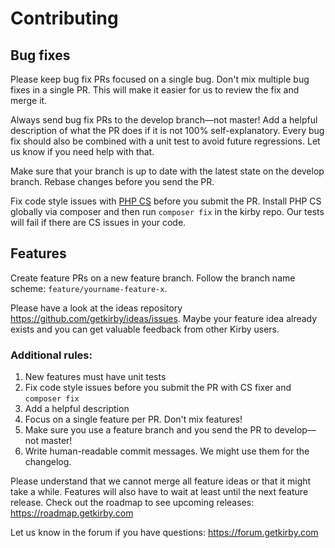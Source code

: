 # Contributing

## Bug fixes

Please keep bug fix PRs focused on a single bug. Don't mix multiple bug fixes in a single PR. This will make it easier for us to review the fix and merge it. 

Always send bug fix PRs to the develop branch––not master! Add a helpful description of what the PR does if it is not 100% self-explanatory. Every bug fix should also be combined with a unit test to avoid future regressions. Let us know if you need help with that. 

Make sure that your branch is up to date with the latest state on the develop branch. Rebase changes before you send the PR. 

Fix code style issues with [PHP CS](https://github.com/FriendsOfPHP/PHP-CS-Fixer) before you submit the PR. Install PHP CS globally via composer and then run `composer fix` in the kirby repo. Our tests will fail if there are CS issues in your code.

## Features

Create feature PRs on a new feature branch. Follow the branch name scheme: `feature/yourname-feature-x`. 

Please have a look at the ideas repository https://github.com/getkirby/ideas/issues. Maybe your feature idea already exists and you can get valuable feedback from other Kirby users. 

### Additional rules: 

1. New features must have unit tests
2. Fix code style issues before you submit the PR with CS fixer and `composer fix`
3. Add a helpful description
4. Focus on a single feature per PR. Don't mix features!
5. Make sure you use a feature branch and you send the PR to develop––not master!
6. Write human-readable commit messages. We might use them for the changelog. 

Please understand that we cannot merge all feature ideas or that it might take a while. Features will also have to wait at least until the next feature release. Check out the roadmap to see upcoming releases: https://roadmap.getkirby.com

Let us know in the forum if you have questions: https://forum.getkirby.com
